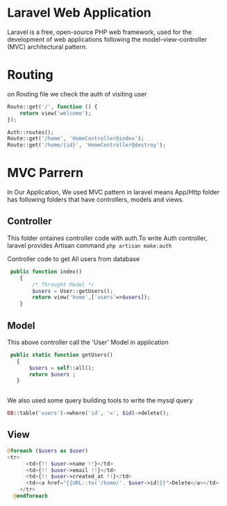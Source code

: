 # Laravel Web Application 
Laravel is a free, open-source PHP web framework, used for the development of web applications following the model–view–controller (MVC) architectural pattern.

# Routing 
on Routing file we check the auth of visiting user

```php
Route::get('/', function () {
    return view('welcome');
});

Auth::routes();
Route::get('/home', 'HomeController@index');
Route::get('/home/{id}', 'HomeController@destroy');

 ```
 
# MVC Parrern
In Our Application, We used MVC pattern in laravel means App/Http folder has following folders that have controllers, models and views.

## Controller  
This folder ontaines controller code with auth.To write Auth controller, laravel provides Artisan command 
` php artisan make:auth `

Controller code to get All users from database 

```php
 public function index()
    {
		/* Throught Model */
		$users = User::getUsers(); 
        return view('home',['users'=>$users]);
    }

 ```


## Model  
 
This above controller call  the 'User' Model in application

 ```php  
  public static function getUsers()
	{
		$users = self::all();
		return $users ;
	}	
	
 ```
     
We also used some query building tools to write the mysql query

 ```php  
 DB::table('users')->where('id', '=', $id)->delete();     
 
 ```
 
## View
 
  ```php  
 @foreach ($users as $user)
 <tr>
        <td>{!! $user->name !!}</td>
        <td>{!! $user->email !!}</td>
        <td>{!! $user->created_at !!}</td>
		<td><a href="{{URL::to('/home/'. $user->id)}}">Delete</a></td>
      </tr>
    @endforeach

 ```
